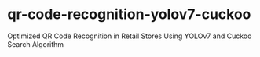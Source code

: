 # qr-code-recognition-yolov7-cuckoo
Optimized QR Code Recognition in Retail Stores Using YOLOv7 and Cuckoo Search Algorithm
